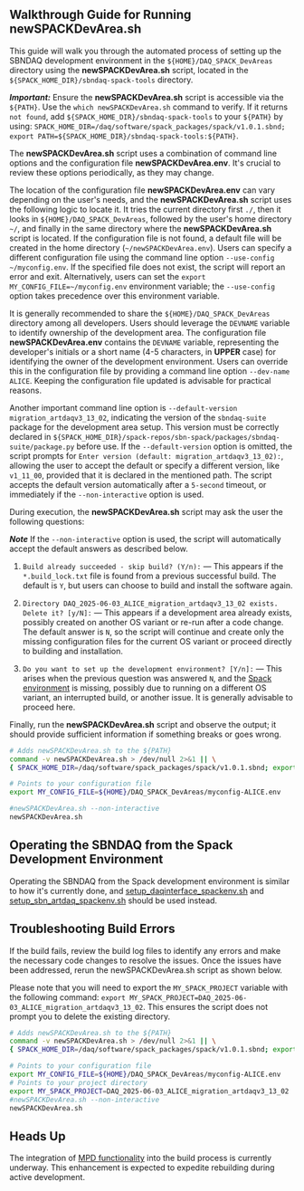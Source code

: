 ## Walkthrough Guide for Running **newSPACKDevArea.sh**

This guide will walk you through the automated process of setting up the SBNDAQ development environment in the `${HOME}/DAQ_SPACK_DevAreas` directory using the **newSPACKDevArea.sh** script, located in the `${SPACK_HOME_DIR}/sbndaq-spack-tools` directory.

***Important:*** Ensure the **newSPACKDevArea.sh** script is accessible via the `${PATH}`. Use the `which newSPACKDevArea.sh` command to verify. If it returns `not found`, add `${SPACK_HOME_DIR}/sbndaq-spack-tools` to your `${PATH}` by using: `SPACK_HOME_DIR=/daq/software/spack_packages/spack/v1.0.1.sbnd; export PATH=${SPACK_HOME_DIR}/sbndaq-spack-tools:${PATH}`.

The **newSPACKDevArea.sh** script uses a combination of command line options and the configuration file **newSPACKDevArea.env**. It's crucial to review these options periodically, as they may change.

The location of the configuration file **newSPACKDevArea.env** can vary depending on the user's needs, and the **newSPACKDevArea.sh** script uses the following logic to locate it. It tries the current directory first `./`, then it looks in `${HOME}/DAQ_SPACK_DevAreas`, followed by the user's home directory `~/`, and finally in the same directory where the **newSPACKDevArea.sh** script is located. If the configuration file is not found, a default file will be created in the home directory (`~/newSPACKDevArea.env`). Users can specify a different configuration file using the command line option `--use-config ~/myconfig.env`. If the specified file does not exist, the script will report an error and exit. Alternatively, users can set the `export MY_CONFIG_FILE=~/myconfig.env` environment variable; the `--use-config` option takes precedence over this environment variable.

It is generally recommended to share the `${HOME}/DAQ_SPACK_DevAreas` directory among all developers. Users should leverage the `DEVNAME` variable to identify ownership of the development area. The configuration file **newSPACKDevArea.env** contains the `DEVNAME` variable, representing the developer's initials or a short name (4-5 characters, in **UPPER** case) for identifying the owner of the development environment. Users can override this in the configuration file by providing a command line option `--dev-name ALICE`. Keeping the configuration file updated is advisable for practical reasons.

Another important command line option is `--default-version migration_artdaqv3_13_02`, indicating the version of the `sbndaq-suite` package for the development area setup. This version must be correctly declared in `${SPACK_HOME_DIR}/spack-repos/sbn-spack/packages/sbndaq-suite/package.py` before use. If the `--default-version` option is omitted, the script prompts for `Enter version (default: migration_artdaqv3_13_02):`, allowing the user to accept the default or specify a different version, like `v1_11_00`, provided that it is declared in the mentioned path. The script accepts the default version automatically after a `5-second` timeout, or immediately if the `--non-interactive` option is used.

During execution, the **newSPACKDevArea.sh** script may ask the user the following questions:

***Note*** If the `--non-interactive` option is used, the script will automatically accept the default answers as described below.

1. `Build already succeeded - skip build? (Y/n):` — This appears if the `*.build_lock.txt` file is found from a previous successful build. The default is `Y`, but users can choose to build and install the software again.

2. `Directory DAQ_2025-06-03_ALICE_migration_artdaqv3_13_02 exists. Delete it? [y/N]:` — This appears if a development area already exists, possibly created on another OS variant or re-run after a code change. The default answer is `N`, so the script will continue and create only the missing configuration files for the current OS variant or proceed directly to building and installation.

3. `Do you want to set up the development environment? [Y/n]:` — This arises when the previous question was answered `N`, and the [Spack environment](https://spack.readthedocs.io/en/latest/environments.html) is missing, possibly due to running on a different OS variant, an interrupted build, or another issue. It is generally advisable to proceed here.

Finally, run the **newSPACKDevArea.sh** script and observe the output; it should provide sufficient information if something breaks or goes wrong.

```bash
# Adds newSPACKDevArea.sh to the ${PATH}
command -v newSPACKDevArea.sh > /dev/null 2>&1 || \
{ SPACK_HOME_DIR=/daq/software/spack_packages/spack/v1.0.1.sbnd; export PATH=${SPACK_HOME_DIR}/sbndaq-spack-tools:${PATH}; }

# Points to your configuration file
export MY_CONFIG_FILE=${HOME}/DAQ_SPACK_DevAreas/myconfig-ALICE.env

#newSPACKDevArea.sh --non-interactive
newSPACKDevArea.sh
```

## Operating the SBNDAQ from the Spack Development Environment

Operating the SBNDAQ from the Spack development environment is similar to how it's currently done, and [setup_daqinterface_spackenv.sh](https://github.com/SBNSoftware/sbndaq/blob/feature/upgrade_gcc13.1.0/sbn-fd/DAQInterface2/setup_daqinterface_spackenv.sh) and [setup_sbn_artdaq_spackenv.sh](https://github.com/SBNSoftware/sbndaq/blob/feature/upgrade_gcc13.1.0/sbn-fd/DAQInterface2/setup_sbn_artdaq_spackenv.sh) should be used instead.

## Troubleshooting Build Errors

If the build fails, review the build log files to identify any errors and make the necessary code changes to resolve the issues. Once the issues have been addressed, rerun the newSPACKDevArea.sh script as shown below.

Please note that you will need to export the `MY_SPACK_PROJECT` variable with the following command: `export MY_SPACK_PROJECT=DAQ_2025-06-03_ALICE_migration_artdaqv3_13_02`. This ensures the script does not prompt you to delete the existing directory.

```bash
# Adds newSPACKDevArea.sh to the ${PATH}
command -v newSPACKDevArea.sh > /dev/null 2>&1 || \
{ SPACK_HOME_DIR=/daq/software/spack_packages/spack/v1.0.1.sbnd; export PATH=${SPACK_HOME_DIR}/sbndaq-spack-tools:${PATH}; }

# Points to your configuration file
export MY_CONFIG_FILE=${HOME}/DAQ_SPACK_DevAreas/myconfig-ALICE.env
# Points to your project directory
export MY_SPACK_PROJECT=DAQ_2025-06-03_ALICE_migration_artdaqv3_13_02
#newSPACKDevArea.sh --non-interactive
newSPACKDevArea.sh
```

## Heads Up

The integration of [MPD functionality](https://github.com/FNALssi/spack-mpd) into the build process is currently underway. This enhancement is expected to expedite rebuilding during active development.
